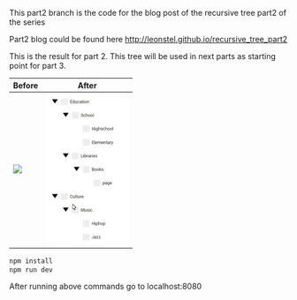 This part2 branch is the code for the blog post of the recursive tree part2 of the series

Part2 blog could be found here
http://leonstel.github.io/recursive_tree_part2

This is the result for part 2. This tree will be used in next parts as starting point for part 3.

| Before  | After |
| ------------- | ------------- |
| <img src="./assets/tree_simple_part1.gif" width="150" /> | <img src="./assets/treeviewcase3.gif" width="150" />|

```
npm install
npm run dev
```

After running above commands go to localhost:8080